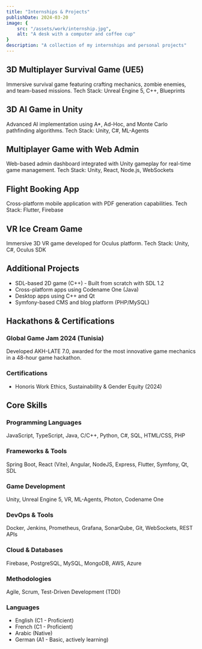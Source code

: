 ```yaml
---
title: "Internships & Projects"
publishDate: 2024-03-20
image: {
	src: "/assets/work/internship.jpg",
	alt: "A desk with a computer and coffee cup"
}
description: "A collection of my internships and personal projects"
---
```


## 3D Multiplayer Survival Game (UE5)
Immersive survival game featuring crafting mechanics, zombie enemies, and team-based missions. Tech Stack: Unreal Engine 5, C++, Blueprints

## 3D AI Game in Unity
Advanced AI implementation using A*, Ad-Hoc, and Monte Carlo pathfinding algorithms. Tech Stack: Unity, C#, ML-Agents

## Multiplayer Game with Web Admin
Web-based admin dashboard integrated with Unity gameplay for real-time game management. Tech Stack: Unity, React, Node.js, WebSockets

## Flight Booking App
Cross-platform mobile application with PDF generation capabilities. Tech Stack: Flutter, Firebase

## VR Ice Cream Game
Immersive 3D VR game developed for Oculus platform. Tech Stack: Unity, C#, Oculus SDK

## Additional Projects

- SDL-based 2D game (C++) - Built from scratch with SDL 1.2
- Cross-platform apps using Codename One (Java)
- Desktop apps using C++ and Qt
- Symfony-based CMS and blog platform (PHP/MySQL)

## Hackathons & Certifications

### Global Game Jam 2024 (Tunisia)
Developed AKH-LATE 7.0, awarded for the most innovative game mechanics in a 48-hour game hackathon.

### Certifications
- Honoris Work Ethics, Sustainability & Gender Equity (2024)

## Core Skills

### Programming Languages
JavaScript, TypeScript, Java, C/C++, Python, C#, SQL, HTML/CSS, PHP

### Frameworks & Tools
Spring Boot, React (Vite), Angular, NodeJS, Express, Flutter, Symfony, Qt, SDL

### Game Development
Unity, Unreal Engine 5, VR, ML-Agents, Photon, Codename One

### DevOps & Tools
Docker, Jenkins, Prometheus, Grafana, SonarQube, Git, WebSockets, REST APIs

### Cloud & Databases
Firebase, PostgreSQL, MySQL, MongoDB, AWS, Azure

### Methodologies
Agile, Scrum, Test-Driven Development (TDD)

### Languages
- English (C1 - Proficient)
- French (C1 - Proficient)
- Arabic (Native)
- German (A1 - Basic, actively learning)

